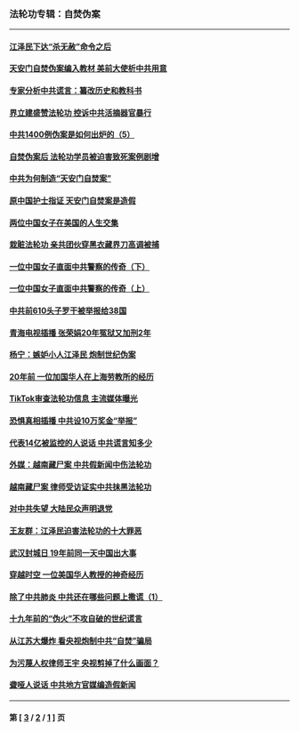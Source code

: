 ### 法轮功专辑：自焚伪案
---
#### [江泽民下达“杀无赦”命令之后](../../pages/nf5562/n13878084.md?09140430) 
#### [天安门自焚伪案编入教材 美前大使析中共用意](../../pages/nf5562/n13791932.md?09140430) 
#### [专家分析中共谎言：纂改历史和教科书](../../pages/nf5562/n13781542.md?09140430) 
#### [界立建盛赞法轮功 控诉中共活摘器官暴行](../../pages/nf5562/n13781971.md?09140430) 
#### [中共1400例伪案是如何出炉的（5）](../../pages/nf5562/n13226831.md?09140430) 
#### [自焚伪案后 法轮功学员被迫害致死案例剧增](../../pages/nf5562/n13190600.md?09140430) 
#### [中共为何制造“天安门自焚案”](../../pages/nf5562/n13183270.md?09140430) 
#### [原中国护士指证 天安门自焚案是造假](../../pages/nf5562/n13172289.md?09140430) 
#### [两位中国女子在美国的人生交集](../../pages/nf5562/n13156138.md?09140430) 
#### [栽赃法轮功 亲共团伙穿黑衣藏界刀高调被捕](../../pages/nf5562/n13073780.md?09140430) 
#### [一位中国女子直面中共警察的传奇（下）](../../pages/nf5562/n12989706.md?09140430) 
#### [一位中国女子直面中共警察的传奇（上）](../../pages/nf5562/n12985072.md?09140430) 
#### [中共前610头子罗干被举报给38国](../../pages/nf5562/n12975419.md?09140430) 
#### [青海电视插播 张荣娟20年冤狱又加刑2年](../../pages/nf5562/n12738166.md?09140430) 
#### [杨宁：嫉妒小人江泽民 炮制世纪伪案](../../pages/nf5562/n12724108.md?09140430) 
#### [20年前 一位加国华人在上海劳教所的经历](../../pages/nf5562/n12707932.md?09140430) 
#### [TikTok审查法轮功信息 主流媒体曝光](../../pages/nf5562/n12362336.md?09140430) 
#### [恐惧真相插播 中共设10万奖金“举报”](../../pages/nf5562/n12306396.md?09140430) 
#### [代表14亿被监控的人说话 中共谎言知多少](../../pages/nf5562/n12297484.md?09140430) 
#### [外媒：越南藏尸案 中共假新闻中伤法轮功](../../pages/nf5562/n12264411.md?09140430) 
#### [越南藏尸案 律师受访证实中共抹黑法轮功](../../pages/nf5562/n12261878.md?09140430) 
#### [对中共失望 大陆民众声明退党](../../pages/nf5562/n12187315.md?09140430) 
#### [王友群：江泽民迫害法轮功的十大罪恶](../../pages/nf5562/n12169074.md?09140430) 
#### [武汉封城日 19年前同一天中国出大事](../../pages/nf5562/n12150901.md?09140430) 
#### [穿越时空  一位美国华人教授的神奇经历](../../pages/nf5562/n12097460.md?09140430) 
#### [除了中共肺炎 中共还在哪些问题上撒谎（1）](../../pages/nf5562/n11955770.md?09140430) 
#### [十九年前的“伪火”不攻自破的世纪谎言](../../pages/nf5562/n11813238.md?09140430) 
#### [从江苏大爆炸 看央视炮制中共“自焚”骗局](../../pages/nf5562/n11140275.md?09140430) 
#### [为污蔑人权律师王宇 央视剪掉了什么画面？](../../pages/nf5562/n11130142.md?09140430) 
#### [聋哑人说话 中共地方官媒编造假新闻](../../pages/nf5562/n11006067.md?09140430) 

---
#### 第 [ [3](./3.md?09140430) / [2](./2.md?09140430) / [1](./1.md?09140430) ] 页
